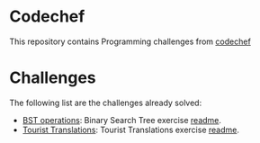 # Codechef
This repository contains Programming challenges from [codechef](https://www.codechef.com/)

# Challenges
The following list are the challenges already solved:
- [BST operations](https://www.codechef.com/problems/BSTOPS): Binary Search Tree exercise [readme](./bst_operations/readme.md).
- [Tourist Translations](https://www.codechef.com/problems/TOTR): Tourist Translations  exercise [readme](./tourist_translations/readme.md).
